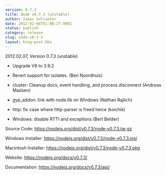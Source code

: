 ```yaml
---
version: 0.7.3
title: Node v0.7.3 (unstable)
author: Isaac Schlueter
date: 2012-02-08T01:08:27.000Z
status: publish
category: release
slug: node-v0-7-3
layout: blog-post.hbs
---
```


<p>2012.02.07, Version 0.7.3 (unstable)

</p>
<ul>
<li><p>Upgrade V8 to 3.9.2</p>
</li>
<li><p>Revert support for isolates. (Ben Noordhuis)</p>
</li>
<li><p>cluster: Cleanup docs, event handling, and process.disconnect (Andreas Madsen)</p>
</li>
<li><p>gyp_addon: link with node.lib on Windows (Nathan Rajlich)</p>
</li>
<li><p>http: fix case where http-parser is freed twice (koichik)</p>
</li>
<li><p>Windows: disable RTTI and exceptions (Bert Belder)</p>
</li>
</ul>
<p>Source Code: <a href="https://nodejs.org/dist/v0.7.3/node-v0.7.3.tar.gz">https://nodejs.org/dist/v0.7.3/node-v0.7.3.tar.gz</a>

</p>
<p>Windows Installer: <a href="https://nodejs.org/dist/v0.7.3/node-v0.7.3.msi">https://nodejs.org/dist/v0.7.3/node-v0.7.3.msi</a>

</p>
<p>Macintosh Installer: <a href="https://nodejs.org/dist/v0.7.3/node-v0.7.3.pkg">https://nodejs.org/dist/v0.7.3/node-v0.7.3.pkg</a>

</p>
<p>Website: <a href="https://nodejs.org/docs/v0.7.3/">https://nodejs.org/docs/v0.7.3/</a>

</p>
<p>Documentation: <a href="https://nodejs.org/docs/v0.7.3/api/">https://nodejs.org/docs/v0.7.3/api/</a>
</p>
